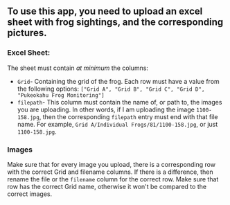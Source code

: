 ## To use this app, you need to upload an excel sheet with frog sightings, and the corresponding pictures.
### Excel Sheet:
The sheet must contain *at minimum* the columns:
- `Grid`- Containing the grid of the frog. Each row must have a value from the following options: `["Grid A", "Grid B", "Grid C", "Grid D", "Pukeokahu Frog Monitoring"]`
- `filepath`- This column must contain the name of, or path to, the images you are uploading. In other words, if I am uploading the image `1100-158.jpg`, then the corresponding `filepath` entry must end with that file name. For example, `Grid A/Individual Frogs/81/1100-158.jpg`, or just `1100-158.jpg`.

### Images
Make sure that for every image you upload, there is a corresponding row with the correct Grid and filename columns. If there is a difference, then rename the file or the `filename` column for the correct row. Make sure that row has the correct Grid name, otherwise it won't be compared to the correct images.